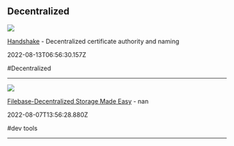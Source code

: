 ## Decentralized



![](https://www.handshake.org/images/landing/logo-dark.svg)

[Handshake](https://handshake.org) - Decentralized certificate authority and naming

2022-08-13T06:56:30.157Z

#Decentralized

---



![](https://filebase.com/social-logo.png)

[Filebase-Decentralized Storage Made Easy](https://filebase.com/?ref=freeStuffDev) - nan

2022-08-07T13:56:28.880Z

#dev tools

---
